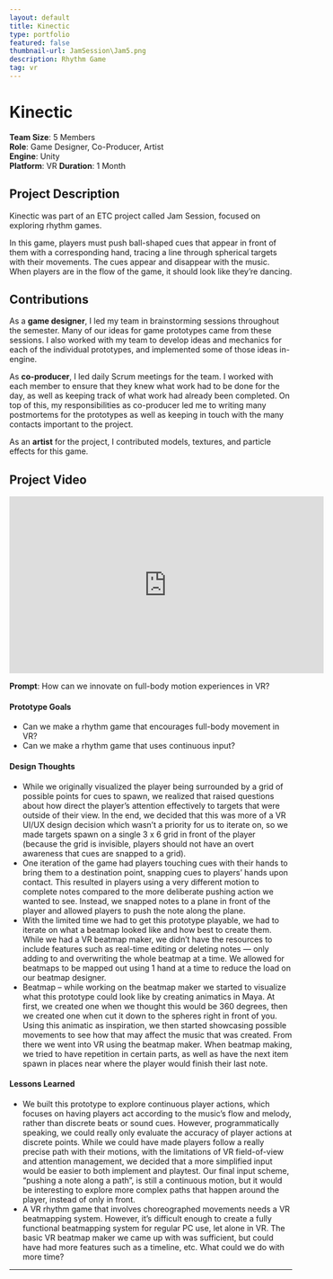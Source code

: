 ```yaml
---
layout: default
title: Kinectic
type: portfolio
featured: false
thumbnail-url: JamSession\Jam5.png
description: Rhythm Game
tag: vr
---
```


# Kinectic
**Team Size**: 5 Members  
**Role**: Game Designer, Co-Producer, Artist  
**Engine**: Unity  
**Platform**: VR 
**Duration**: 1 Month  

## Project Description

Kinectic was part of an ETC project called Jam Session, focused on exploring rhythm games.

In this game, players must push ball-shaped cues that appear in front of them with a corresponding hand, tracing a line through spherical targets with their movements. The cues appear and disappear with the music. When players are in the flow of the game, it should look like they’re dancing.

## Contributions
As a **game designer**, I led my team in brainstorming sessions throughout the semester. Many of our ideas for game prototypes came from these sessions. I also worked with my team to develop ideas and mechanics for each of the individual prototypes, and implemented some of those ideas in-engine.

As **co-producer**, I led daily Scrum meetings for the team. I worked with each member to ensure that they knew what work had to be done for the day, as well as keeping track of what work had already been completed. On top of this, my responsibilities as co-producer led me to writing many postmortems for the prototypes as well as keeping in touch with the many contacts important to the project.

As an **artist** for the project, I contributed models, textures, and particle effects for this game.


## Project Video
<iframe width="560" height="315" src="https://www.youtube.com/embed/ODpuxHqWHis" frameborder="0" allow="accelerometer; autoplay; clipboard-write; encrypted-media; gyroscope; picture-in-picture" allowfullscreen></iframe>

**Prompt**: How can we innovate on full-body motion experiences in VR?

#### Prototype Goals
- Can we make a rhythm game that encourages full-body movement in VR?
- Can we make a rhythm game that uses continuous input?

#### Design Thoughts
- While we originally visualized the player being surrounded by a grid of possible points for cues to spawn, we realized that raised questions about how direct the player’s attention effectively to targets that were outside of their view. In the end, we decided that this was more of a VR UI/UX design decision which wasn’t a priority for us to iterate on, so we made targets spawn on a single 3 x 6 grid in front of the player (because the grid is invisible, players should not have an overt awareness that cues are snapped to a grid).
- One iteration of the game had players touching cues with their hands to bring them to a destination point, snapping cues to players’ hands upon contact. This resulted in players using a very different motion to complete notes compared to the more deliberate pushing action we wanted to see. Instead, we snapped notes to a plane in front of the player and allowed players to push the note along the plane.
- With the limited time we had to get this prototype playable, we had to iterate on what a beatmap looked like and how best to create them. While we had a VR beatmap maker, we didn’t have the resources to include features such as real-time editing or deleting notes — only adding to and overwriting the whole beatmap at a time. We allowed for beatmaps to be mapped out using 1 hand at a time to reduce the load on our beatmap designer.
- Beatmap – while working on the beatmap maker we started to visualize what this prototype could look like by creating animatics in Maya. At first, we created one when we thought this would be 360 degrees, then we created one when cut it down to the spheres right in front of you. Using this animatic as inspiration, we then started showcasing possible movements to see how that may affect the music that was created. From there we went into VR using the beatmap maker. When beatmap making, we tried to have repetition in certain parts, as well as have the next item spawn in places near where the player would finish their last note. 

#### Lessons Learned
- We built this prototype to explore continuous player actions, which focuses on having players act according to the music’s flow and melody, rather than discrete beats or sound cues. However, programmatically speaking, we could really only evaluate the accuracy of player actions at discrete points. While we could have made players follow a really precise path with their motions, with the limitations of VR field-of-view and attention management, we decided that a more simplified input would be easier to both implement and playtest. Our final input scheme, “pushing a note along a path”, is still a continuous motion, but it would be interesting to explore more complex paths that happen around the player, instead of only in front.
- A VR rhythm game that involves choreographed movements needs a VR beatmapping system. However, it’s difficult enough to create a fully functional beatmapping system for regular PC use, let alone in VR. The basic VR beatmap maker we came up with was sufficient, but could have had more features such as a timeline, etc. What could we do with more time?

---